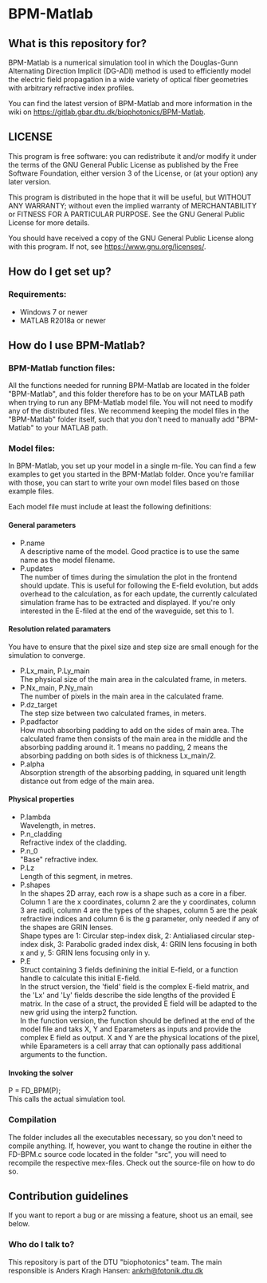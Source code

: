 # BPM-Matlab

## What is this repository for?

BPM-Matlab is a numerical simulation tool in which the Douglas-Gunn Alternating Direction Implicit (DG-ADI) method is used to efficiently model the electric field propagation in a wide variety of optical fiber geometries with arbitrary refractive index profiles.

You can find the latest version of BPM-Matlab and more information in the wiki on https://gitlab.gbar.dtu.dk/biophotonics/BPM-Matlab.


## LICENSE

This program is free software: you can redistribute it and/or modify it under the terms of the GNU General Public License as published by the Free Software Foundation, either version 3 of the License, or (at your option) any later version.

This program is distributed in the hope that it will be useful, but WITHOUT ANY WARRANTY; without even the implied warranty of MERCHANTABILITY or FITNESS FOR A PARTICULAR PURPOSE. See the GNU General Public License for more details.

You should have received a copy of the GNU General Public License along with this program. If not, see <https://www.gnu.org/licenses/>.


## How do I get set up?

### Requirements:
- Windows 7 or newer
- MATLAB R2018a or newer


## How do I use BPM-Matlab?

### BPM-Matlab function files:
All the functions needed for running BPM-Matlab are located in the folder "BPM-Matlab", and this folder therefore has to be on your MATLAB path when trying to run any BPM-Matlab model file. You will not need to modify any of the distributed files. We recommend keeping the model files in the "BPM-Matlab" folder itself, such that you don't need to manually add "BPM-Matlab" to your MATLAB path.

### Model files:
In BPM-Matlab, you set up your model in a single m-file. You can find a few examples to get you started in the BPM-Matlab folder. Once you're familiar with those, you can start to write your own model files based on those example files.

Each model file must include at least the following definitions:
#### General parameters
- P.name  
A descriptive name of the model. Good practice is to use the same name as the model filename.
- P.updates  
The number of times during the simulation the plot in the frontend should update. This is useful for following the E-field evolution, but adds overhead to the calculation, as for each update, the currently calculated simulation frame has to be extracted and displayed. If you're only interested in the E-filed at the end of the waveguide, set this to 1.

#### Resolution related paramaters
You have to ensure that the pixel size and step size are small enough for the simulation to converge.
- P.Lx_main, P.Ly_main  
The physical size of the main area in the calculated frame, in meters.
- P.Nx_main, P.Ny_main  
The number of pixels in the main area in the calculated frame.
- P.dz_target  
The step size between two calculated frames, in meters.
- P.padfactor  
How much absorbing padding to add on the sides of main area. The calculated frame then consists of the main area in the middle and the absorbing padding around it. 1 means no padding, 2 means the absorbing padding on both sides is of thickness Lx_main/2.
- P.alpha  
Absorption strength of the absorbing padding, in squared unit length distance out from edge of the main area.

#### Physical properties
- P.lambda  
Wavelength, in metres.
- P.n_cladding  
Refractive index of the cladding.
- P.n_0  
"Base" refractive index.
- P.Lz  
Length of this segment, in metres.
- P.shapes  
In the shapes 2D array, each row is a shape such as a core in a fiber. Column 1 are the x coordinates, column 2 are the y coordinates, column 3 are radii, column 4 are the types of the shapes, column 5 are the peak refractive indices and column 6 is the g parameter, only needed if any of the shapes are GRIN lenses.  
Shape types are 1: Circular step-index disk, 2: Antialiased circular step-index disk, 3: Parabolic graded index disk, 4: GRIN lens focusing in both x and y, 5: GRIN lens focusing only in y.
- P.E  
Struct containing 3 fields definining the initial E-field, or a function handle to calculate this initial E-field.  
In the struct version, the 'field' field is the complex E-field matrix, and the 'Lx' and 'Ly' fields describe the side lengths of the provided E matrix. In the case of a struct, the provided E field will be adapted to the new grid using the interp2 function.  
In the function version, the function should be defined at the end of the model file and taks X, Y and Eparameters as inputs and provide the complex E field as output. X and Y are the physical locations of the pixel, while Eparameters is a cell array that can optionally pass additional arguments to the function.

#### Invoking the solver
P = FD_BPM(P);  
This calls the actual simulation tool.

### Compilation
The folder includes all the executables necessary, so you don't need to compile anything. If, however, you want to change the routine in either the FD-BPM.c source code located in the folder "src", you will need to recompile the respective mex-files. Check out the source-file on how to do so.


## Contribution guidelines

If you want to report a bug or are missing a feature, shoot us an email, see below.

### Who do I talk to?
This repository is part of the DTU "biophotonics" team.
The main responsible is Anders Kragh Hansen: ankrh@fotonik.dtu.dk
